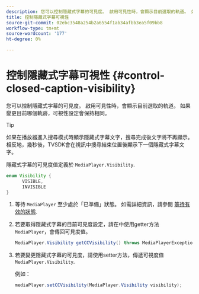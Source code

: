 ```yaml
---
description: 您可以控制隱藏式字幕的可見度。 啟用可見性時，會顯示目前選取的軌道。 如果變更目前哪個軌跡，可視性設定會保持相同。
title: 控制隱藏式字幕可視性
source-git-commit: 02ebc3548a254b2a6554f1ab34afbb3ea5f09bb8
workflow-type: tm+mt
source-wordcount: '177'
ht-degree: 0%

---
```


# 控制隱藏式字幕可視性 {#control-closed-caption-visibility}

您可以控制隱藏式字幕的可見度。 啟用可見性時，會顯示目前選取的軌道。 如果變更目前哪個軌跡，可視性設定會保持相同。

>[!TIP]
>
>如果在播放器進入搜尋模式時顯示隱藏式字幕文字，搜尋完成後文字將不再顯示。 相反地，幾秒後，TVSDK會在視訊中搜尋結束位置後顯示下一個隱藏式字幕文字。
>
>隱藏式字幕的可見度值定義於 `MediaPlayer.Visibility`.
>
>```java
>enum Visibility {  
>       VISIBLE,  
>       INVISIBLE 
>}
>```
>

1. 等待 `MediaPlayer` 至少處於「已準備」狀態。 如需詳細資訊，請參閱 [等待有效的狀態](../../../../tvsdk-3x-android-prog/android-3x-content-playback-options-android2/ui-configure/android-3x-ui-state-prepared-wait-for.md).

1. 若要取得隱藏式字幕的目前可見度設定，請在中使用getter方法 `MediaPlayer`，會傳回可見度值。

   ```java
   MediaPlayer.Visibility getCCVisibility() throws MediaPlayerException;
   ```

1. 若要變更隱藏式字幕的可見度，請使用setter方法，傳遞可視度值 `MediaPlayer.Visibility`.

   例如：

   ```java
   mediaPlayer.setCCVisibility(MediaPlayer.Visibility visibility);
   ```
